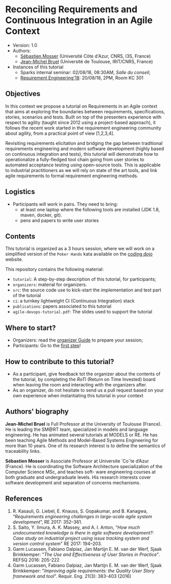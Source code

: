 # Reconciling Requirements and Continuous Integration in an Agile Context  

  * Version: 1.0
  * Authors: 
    * [Sébastien Mosser](mosser@i3s.unice.fr) (Université Côte d'Azur, CNRS, I3S, France)
    * [Jean-Michel Bruel](bruel@irit.fr) (Université de Toulouse, IRIT/CNRS, France)
  * Instances of this tutorial
    * Sparks internal seminar: 02/08/18, 08:30AM, _Salle du conseil_;
    * [Requirement Engineering'18](http://www.re18.org/program/conferenceProgramMonday.html#T02): 
      20/08/18, 2PM, Room KC 301
    
    
## Objectives

In this context we propose a tutorial on Requirements in an Agile context that aims at exploring the boundaries between 
requirements, specifications, stories, scenarios and tests. Built on top of the presenters experience with respect to 
agility (taught since 2012 using a project-based approach), it follows the recent work started in the requirement 
engineering community about agility, from a practical point of view [1,2,3,4]. 

Revisiting requirements elicitation and bridging the gap between traditional requirements engineering and modern 
software development (highly based on continuous integration and tests), this tutorial will demonstrate how to \
operationalize a fully-fledged tool chain going from user stories to automated acceptance testing using open-source 
tools. This is applicable to industrial practitioners as we will rely on state of the art tools, and link agile 
requirements to formal requirement engineering methods.
    
## Logistics

  - Participants will work in pairs. They need to bring:
    - at least one laptop where the following tools are installed (JDK 1.8, maven, docker, git).
    - pens and papers to write user stories

## Contents

This tutorial is organized as a 3 hours session, where we will work on a simplified version of the `Poker Hands` kata 
available on the [coding dojo](https://codingdojo.org/kata/PokerHands/) website. 

This repository contains the following material:

  - `tutorial`: A step-by-step description of this tutorial, for participants;
  - `organizers`: material for organizers.
  - `src`: the source code use to kick-start the implementation and test part of the tutorial
  - `ci`: a turnkey lightweight CI (Continuous Integration) stack
  - `publications`: papers associated to this tutorial
  - `agile-devops-tutorial.pdf`: The slides used to support the tutorial
  
  
## Where to start?

  - Organizers: read the [organizer Guide](./organizers/README.md) to prepare your session;
  - Participants: Go to the [first step](./tutorial/steps/step1.md)! 
  
## How to contribute to this tutorial?

  - As a participant, give feedback tot the organizer about the contents of the tutorial, by completing the _RoTI_ 
    (Return on Time Invested) board when leaving the room and interacting with the organizers after.
  - As an organizer, do not hesitate to send us a pull request based on your own experience when instantiating this 
    tutorial in your context

## Authors' biography

 **Jean-Michel Bruel** is Full Professor at the University of Toulouse (France). He is leading the SM@RT team, 
 specialized in models and language engineering. He has animated several tutorials at MODELS or RE. He has been 
 teaching Agile Methods and Model-Based Systems Engineering for more than 10 years. One of its research interest is to 
 define the semantics of traceability links.
 
 **Sébastien Mosser** is Associate Professor at Universite ́ Coˆte d’Azur (France). He is coordinating the Software 
 Architecture specialization of the Computer Science MSc, and teaches soft- ware engineering courses at both graduate 
 and undergraduate levels. His research interests cover software development and separation of concerns mechanisms.

## References

  1. R. Kasauli, G. Liebel, E. Knauss, S. Gopakumar, and B. Kanagwa, “_Requirements engineering challenges in 
     large-scale agile system development_”, RE 2017: 352–361.
   2. S. Saito, Y. Iimura, A. K. Massey, and A. I. Anton, “_How much undocumented knowledge is there in agile software 
     development?: Case study on industrial project using issue tracking system and version control system_” 
     RE 2017: 194–203.
   3. Garm Lucassen, Fabiano Dalpiaz, Jan Martijn E. M. van der Werf, Sjaak Brinkkemper: "_The Use and Effectiveness of 
      User Stories in Practice_". REFSQ 2016: 205-222 
   4. Garm Lucassen, Fabiano Dalpiaz, Jan Martijn E. M. van der Werf, Sjaak Brinkkemper: "_Improving agile 
      requirements: the Quality User Story framework and tool_". Requir. Eng. 21(3): 383-403 (2016)